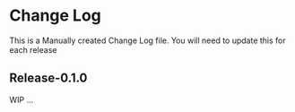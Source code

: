 # Change Log

This is a Manually created Change Log file. You will need to update this for each release

## Release-0.1.0
WIP ...
